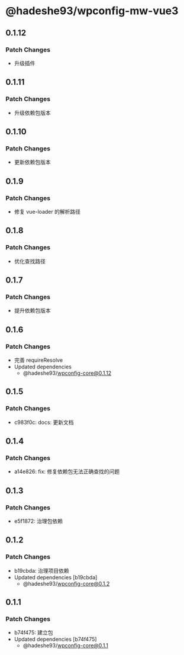 # @hadeshe93/wpconfig-mw-vue3

## 0.1.12

### Patch Changes

- 升级插件

## 0.1.11

### Patch Changes

- 升级依赖包版本

## 0.1.10

### Patch Changes

- 更新依赖包版本

## 0.1.9

### Patch Changes

- 修复 vue-loader 的解析路径

## 0.1.8

### Patch Changes

- 优化查找路径

## 0.1.7

### Patch Changes

- 提升依赖包版本

## 0.1.6

### Patch Changes

- 完善 requireResolve
- Updated dependencies
  - @hadeshe93/wpconfig-core@0.1.12

## 0.1.5

### Patch Changes

- c983f0c: docs: 更新文档

## 0.1.4

### Patch Changes

- a14e826: fix: 修复依赖包无法正确查找的问题

## 0.1.3

### Patch Changes

- e5f1872: 治理包依赖

## 0.1.2

### Patch Changes

- b19cbda: 治理项目依赖
- Updated dependencies [b19cbda]
  - @hadeshe93/wpconfig-core@0.1.2

## 0.1.1

### Patch Changes

- b74f475: 建立包
- Updated dependencies [b74f475]
  - @hadeshe93/wpconfig-core@0.1.1
